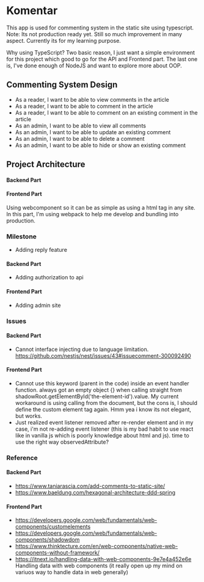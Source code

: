 # Komentar

This app is used for commenting system in the static site using typescript.
Note: Its not production ready yet. Still so much improvement in many aspect. Currently its for my learning purpose.

Why using TypeScript? Two basic reason, I just want a simple environment for this project which good to go for the API and Frontend part. The last one is, I've done enough of NodeJS and want to explore more about OOP.

## Commenting System Design

- As a reader, I want to be able to view comments in the article
- As a reader, I want to be able to comment in the article
- As a reader, I want to be able to comment on an existing comment in the article
- As an admin, I want to be able to view all comments
- As an admin, I want to be able to update an existing comment
- As an admin, I want to be able to delete a comment
- As an admin, I want to be able to hide or show an existing comment

## Project Architecture

#### Backend Part

#### Frontend Part
Using webcomponent so it can be as simple as using a html tag in any site. In this part, I'm using webpack to help me develop and bundling into production.

### Milestone
- Adding reply feature

#### Backend Part
- Adding authorization to api

#### Frontend Part
- Adding admin site

### Issues

#### Backend Part
- Cannot interface injecting due to language limitation. 
    https://github.com/nestjs/nest/issues/43#issuecomment-300092490

#### Frontend Part
- Cannot use this keyword (parent in the code) inside an event handler function. always got an empty object {} when calling straight from shadowRoot.getElementById('the-element-id').value. My current workaround is using calling from the document, but the cons is, I should define the custom element tag again. Hmm yea i know its not elegant, but works.
- Just realized event listener removed after re-render element and in my case, i'm not re-adding event listener (this is my bad habit to use react like in vanilla js which is poorly knowledge about html and js). time to use the right way observedAttribute?

### Reference

#### Backend Part
- https://www.taniarascia.com/add-comments-to-static-site/
- https://www.baeldung.com/hexagonal-architecture-ddd-spring

#### Frontend Part
- https://developers.google.com/web/fundamentals/web-components/customelements
- https://developers.google.com/web/fundamentals/web-components/shadowdom
- https://www.thinktecture.com/en/web-components/native-web-components-without-framework/
- https://itnext.io/handling-data-with-web-components-9e7e4a452e6e Handling data with web components (it really open up my mind on variuos way to handle data in web generally)
